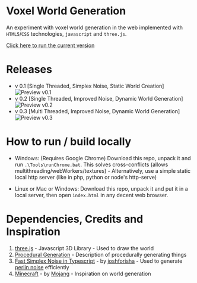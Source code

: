 # Voxel World Generation

An experiment with voxel world generation in the web implemented with `HTML5`/`CSS` technologies, `javascript` and `three.js`.

[Click here to run the current version](http://grossato.com/Voxel-World-Generation/)

# Releases
 - v 0.1 [Single Threaded, Simplex Noise, Static World Creation]
![Preview v0.1](https://github.com/GuilhermeRossato/VoxelWorldGeneration/blob/master/Images/preview_v01.gif?raw=true)
 - v 0.2 [Single Threaded, Improved Noise, Dynamic World Generation]
![Preview v0.2](https://github.com/GuilhermeRossato/VoxelWorldGeneration/blob/master/Images/preview_v02.gif?raw=true)
 - v 0.3 [Multi Threaded, Improved Noise, Dynamic World Generation]
![Preview v0.3](https://github.com/GuilhermeRossato/VoxelWorldGeneration/blob/master/Images/preview_v025.png?raw=true)

# How to run / build locally

 - Windows: (Requires Google Chrome) Download this repo, unpack it and run `.\Tools\runChrome.bat`. This solves cross-conflicts (allows multithreading/webWorkers/textures) - Alternatively, use a simple static local http server (like in php, python or node's http-serve)

 - Linux or Mac or Windows: Download this repo, unpack it and put it in a local server, then open `index.html` in any decent web browser.

# Dependencies, Credits and Inspiration

1. [three.js](https://threejs.org/) - Javascript 3D Library - Used to draw the world
2. [Procedural Generation](https://en.wikipedia.org/wiki/Procedural_generation) - Description of procedurally generating things
3. [Fast Simplex Noise in Typescript](https://github.com/joshforisha/fast-simplex-noise-js) - by [joshforisha](https://github.com/joshforisha) - Used to generate [perlin noise](https://en.wikipedia.org/wiki/Perlin_noise) efficiently
4. [Minecraft](https://minecraft.net/pt-br/) - by [Mojang](https://mojang.com/) - Inspiration on world generation
